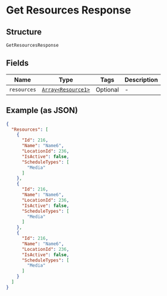 
# Get Resources Response

## Structure

`GetResourcesResponse`

## Fields

| Name | Type | Tags | Description |
|  --- | --- | --- | --- |
| `resources` | [`Array<Resource1>`](../../doc/models/resource-1.md) | Optional | - |

## Example (as JSON)

```json
{
  "Resources": [
    {
      "Id": 216,
      "Name": "Name6",
      "LocationId": 236,
      "IsActive": false,
      "ScheduleTypes": [
        "Media"
      ]
    },
    {
      "Id": 216,
      "Name": "Name6",
      "LocationId": 236,
      "IsActive": false,
      "ScheduleTypes": [
        "Media"
      ]
    },
    {
      "Id": 216,
      "Name": "Name6",
      "LocationId": 236,
      "IsActive": false,
      "ScheduleTypes": [
        "Media"
      ]
    }
  ]
}
```

